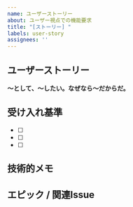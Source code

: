 ```yaml
---
name: ユーザーストーリー
about: ユーザー視点での機能要求
title: "[ストーリー] "
labels: user-story
assignees: ''
---
```


## ユーザーストーリー
**〜として、〜したい。なぜなら〜だからだ。**

<!-- 例: CIMBユーザーとして、取引CSVをアップロードして解析したい。なぜなら手動で支出を分類するのが面倒だからだ。 -->

## 受け入れ基準
- [ ] <!-- 例: CSVファイルをドラッグ&ドロップでアップロードできる -->
- [ ] <!-- 例: 支出カテゴリが自動的に分類される -->
- [ ] <!-- 例: エラーがある場合は分かりやすく表示される -->

## 技術的メモ
<!-- 実装上の注意点やヒントがあれば記載 -->

## エピック / 関連Issue
<!-- 関連するエピックやIssueへのリンク -->
